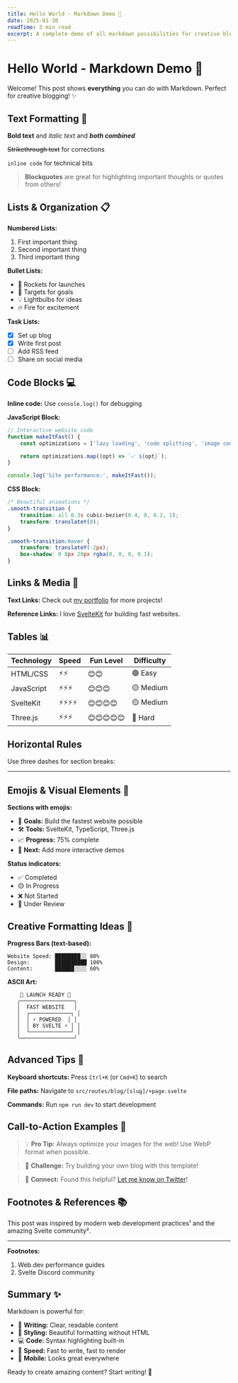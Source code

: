 ```yaml
---
title: Hello World - Markdown Demo 🎨
date: 2025-01-30
readTime: 3 min read
excerpt: A complete demo of all markdown possibilities for creative blog posts
---
```


# Hello World - Markdown Demo 🎨

Welcome! This post shows **everything** you can do with Markdown. Perfect for creative blogging! ✨

## Text Formatting 📝

**Bold text** and _italic text_ and **_both combined_**

~~Strikethrough text~~ for corrections

`inline code` for technical bits

> **Blockquotes** are great for highlighting important thoughts or quotes from others!

## Lists & Organization 📋

**Numbered Lists:**

1. First important thing
2. Second important thing
3. Third important thing

**Bullet Lists:**

- 🚀 Rockets for launches
- 🎯 Targets for goals
- 💡 Lightbulbs for ideas
- 🔥 Fire for excitement

**Task Lists:**

- [x] Set up blog
- [x] Write first post
- [ ] Add RSS feed
- [ ] Share on social media

## Code Blocks 💻

**Inline code:** Use `console.log()` for debugging

**JavaScript Block:**

```javascript
// Interactive website code
function makeItFast() {
	const optimizations = ['lazy loading', 'code splitting', 'image compression'];

	return optimizations.map((opt) => `✅ ${opt}`);
}

console.log('Site performance:', makeItFast());
```

**CSS Block:**

```css
/* Beautiful animations */
.smooth-transition {
	transition: all 0.3s cubic-bezier(0.4, 0, 0.2, 1);
	transform: translateY(0);
}

.smooth-transition:hover {
	transform: translateY(-2px);
	box-shadow: 0 8px 20px rgba(0, 0, 0, 0.1);
}
```

## Links & Media 🔗

**Text Links:** Check out [my portfolio](https://dylanposner.com) for more projects!

**Reference Links:** I love [SvelteKit][svelte] for building fast websites.

[svelte]: https://kit.svelte.dev 'SvelteKit Homepage'

## Tables 📊

| Technology | Speed    | Fun Level  | Difficulty |
| ---------- | -------- | ---------- | ---------- |
| HTML/CSS   | ⚡⚡     | 😊😊       | 🟢 Easy    |
| JavaScript | ⚡⚡⚡   | 😊😊😊     | 🟡 Medium  |
| SvelteKit  | ⚡⚡⚡⚡ | 😊😊😊😊   | 🟡 Medium  |
| Three.js   | ⚡⚡⚡   | 😊😊😊😊😊 | 🔴 Hard    |

## Horizontal Rules

Use three dashes for section breaks:

---

## Emojis & Visual Elements 🎨

**Sections with emojis:**

- 🎯 **Goals:** Build the fastest website possible
- 🛠️ **Tools:** SvelteKit, TypeScript, Three.js
- 📈 **Progress:** 75% complete
- 🚀 **Next:** Add more interactive demos

**Status indicators:**

- ✅ Completed
- 🟡 In Progress
- ❌ Not Started
- 🔄 Under Review

## Creative Formatting Ideas 💭

**Progress Bars (text-based):**

```
Website Speed: ████████░░ 80%
Design:        ██████████ 100%
Content:       ██████░░░░ 60%
```

**ASCII Art:**

```
    🚀 LAUNCH READY 🚀
   ╭─────────────────╮
   │  FAST WEBSITE   │
   │  ┌─────────────┐ │
   │  │ ⚡ POWERED  │ │
   │  │ BY SVELTE ⚡ │ │
   │  └─────────────┘ │
   ╰─────────────────╯
```

## Advanced Tips 🔧

**Keyboard shortcuts:** Press `Ctrl+K` (or `Cmd+K`) to search

**File paths:** Navigate to `src/routes/blog/[slug]/+page.svelte`

**Commands:** Run `npm run dev` to start development

## Call-to-Action Examples 📢

> 💡 **Pro Tip:** Always optimize your images for the web! Use WebP format when possible.

> 🎯 **Challenge:** Try building your own blog with this template!

> 🤝 **Connect:** Found this helpful? [Let me know on Twitter](https://twitter.com/superdopedylan)!

## Footnotes & References 📚

This post was inspired by modern web development practices¹ and the amazing Svelte community².

---

**Footnotes:**

1. Web.dev performance guides
2. Svelte Discord community

## Summary ✨

Markdown is powerful for:

- 📝 **Writing:** Clear, readable content
- 🎨 **Styling:** Beautiful formatting without HTML
- 💻 **Code:** Syntax highlighting built-in
- 🚀 **Speed:** Fast to write, fast to render
- 📱 **Mobile:** Looks great everywhere

Ready to create amazing content? Start writing! 🚀
